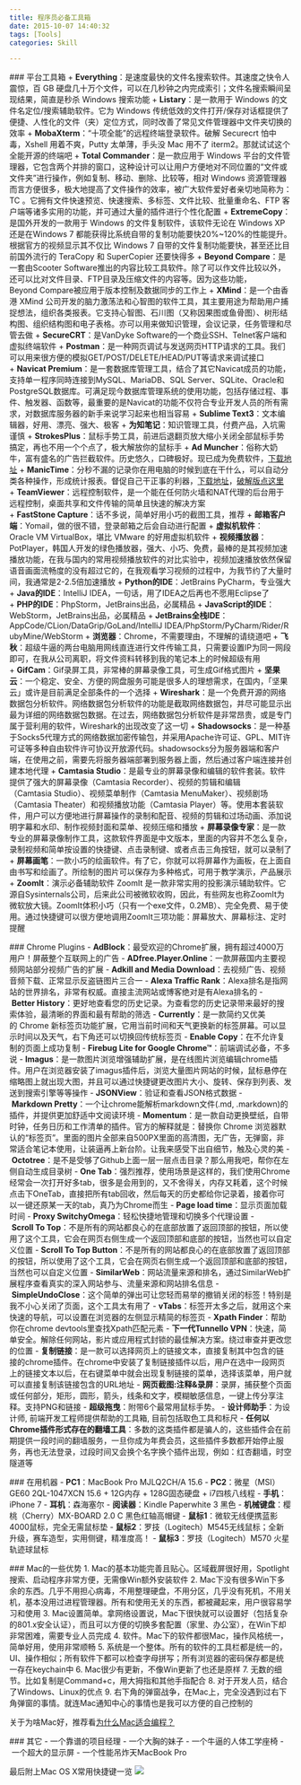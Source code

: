 ```yaml
---
title: 程序员必备工具箱
date: 2015-10-07 14:40:32
tags: [Tools]
categories: Skill

---
```


### 平台工具箱
+ **Everything**：是速度最快的文件名搜索软件。其速度之快令人震惊，百 GB 硬盘几十万个文件，可以在几秒钟之内完成索引；文件名搜索瞬间呈现结果，简直是秒杀 Windows 搜索功能
+ **Listary**：是一款用于 Windows 的文件名定位/搜索辅助软件。它为 Windows 传统低效的文件打开/保存对话框提供了便捷、人性化的文件（夹）定位方式，同时改善了常见文件管理器中文件夹切换的效率
+ **MobaXterm**：“十项全能”的远程终端登录软件。破解 Securecrt 怕中毒，Xshell 用着不爽，Putty 太单薄，手头没 Mac 用不了 iterm2。那就试试这个全能开源的终端吧
+ **Total Commander**：是一款应用于 Windows 平台的文件管理器，它包含两个并排的窗口，这种设计可以让用户方便地对不同位置的“文件或文件夹”进行操作，例如复制、移动、删除、比较等，相对 Windows 资源管理器而言方便很多，极大地提高了文件操作的效率，被广大软件爱好者亲切地简称为：TC 。它拥有文件快速预览、快速搜索、多标签、文件比较、批量重命名、FTP 客户端等诸多实用的功能，并可通过大量的插件进行个性化配置
+ **ExtremeCopy**：是国外开发的一款用于 Windows 的文件复制软件，该软件无论在 Windows XP还是在Windows 7 都能获得比系统自带的复制功能要快20%~120%的性能提升。根据官方的视频显示其不仅比 Windows 7 自带的文件复制功能要快，甚至还比目前国外流行的 TeraCopy 和 SuperCopier 还要快得多
+ **Beyond Compare**：是一套由Scooter Software推出的内容比较工具软件。除了可以作文件比较以外，还可以比对文件目录、FTP目录及压缩文件的内容等。因为这些功能，Beyond Compare被应用于版本控制及数据同步的工作上
+ **XMind**：是一个由香港 XMind 公司开发的脑力激荡法和心智图的软件工具，其主要用途为帮助用户捕捉想法，组织各类报表。它支持心智图、石川图（又称因果图或鱼骨图）、树形结构图、组织结构图和电子表格。亦可以用来做知识管理，会议记录，任务管理和尽管去做
+ **SecureCRT**：是VanDyke Software的一个商业SSH、Telnet客户端和虚拟终端软件
+ **Postman**：是一种网页调试与发送网页HTTP请求的工具。我们可以用来很方便的模拟GET/POST/DELETE/HEAD/PUT等请求来调试接口
+ **Navicat Premium**：是一套数据库管理工具，结合了其它Navicat成员的功能，支持单一程序同時连接到MySQL、MariaDB、SQL Server、SQLite、Oracle和PostgreSQL数据库。可满足现今数据库管理系统的使用功能，包括存储过程、事件、触发器、函数等，最重要的是Navicat的功能不仅符合专业开发人员的所有需求，对数据库服务器的新手来说学习起来也相当容易
+ **Sublime Text3**：文本编辑器，好用、漂亮、强大、极客
+ **为知笔记**：知识管理工具，付费产品，入坑需谨慎
+ **StrokesPlus**：鼠标手势工具，前进后退翻页放大缩小关闭全部鼠标手势搞定，再也不用一个个点了，极大解放你的鼠标手
+ **Ad Muncher**：俗称大奶牛，富有盛名的广告拦截软件。历史悠久，口碑极好。现已成为免费软件，[下载地址](https://www.admuncher.com/download)
+ **ManicTime**：分秒不漏的记录你在用电脑的时候到底在干什么，可以自动分类各种操作，形成统计报表。督促自己干正事的利器，[下载地址](http://www.manictime.com/)，[破解版点这里](http://www.ttrar.com/html/ManicTime-Professional.html)
+ **TeamViewer**：远程控制软件，是一个能在任何防火墙和NAT代理的后台用于远程控制，桌面共享和文件传输的简单且快速的解决方案
+ **FastStone Capture**：话不多说，简单好用小巧的截图工具，推荐
+ **邮箱客户端**：Yomail，做的很不错，登录邮箱之后会自动进行配置
+ **虚拟机软件**：Oracle VM VirtualBox，堪比 VMware 的好用虚拟机软件
+ **视频播放器**：PotPlayer，韩国人开发的绿色播放器，强大、小巧、免费，最棒的是其视频加速播放功能，在我与国内的常用视频播放软件的对比实验中，视频加速播放依然保留语音画面流畅度的没有超过它的，在我观看学习视频的过程中，为我节约了大量时间，我通常是2-2.5倍加速播放
+ **Python的IDE**：JetBrains PyCharm，专业强大
+ **Java的IDE**：IntelliJ IDEA，一句话，用了IDEA之后再也不愿用Eclipse了
+ **PHP的IDE**：PhpStorm，JetBrains出品，必属精品
+ **JavaScript的IDE**：WebStorm，JetBrains出品，必属精品
+ **JetBrains全栈IDE**：AppCode/CLion/DataGrip/GoLand/IntelliJ IDEA/PhpStorm/PyCharm/Rider/RubyMine/WebStorm
+ **浏览器**：Chrome，不需要理由，不理解的请绕道吧
+ **飞秋**：超级牛逼的两台电脑用网线直连进行文件传输工具，只需要设置IP为同一网段即可，在我从公司离职，将文件资料转移到我的笔记本上的时候超级有用
+ **GifCam**：Gif录屏工具，非常棒的屏幕录像工具，可生成Gif格式图片
+ **坚果云**：一个稳定、安全、方便的网盘服务可能是很多人的理想需求，在国内，「坚果云」或许是目前满足全部条件的一个选择
+ **Wireshark**：是一个免费开源的网络数据包分析软件。网络数据包分析软件的功能是截取网络数据包，并尽可能显示出最为详细的网络数据包数据。在过去，网络数据包分析软件是非常昂贵，或是专门属于营利用的软件，Wireshark的出现改变了这一切
+ **Shadowsocks**：是一种基于Socks5代理方式的网络数据加密传输包，并采用Apache许可证、GPL、MIT许可证等多种自由软件许可协议开放源代码。shadowsocks分为服务器端和客户端，在使用之前，需要先将服务器端部署到服务器上面，然后通过客户端连接并创建本地代理
+ **Camtasia Studio**：是最专业的屏幕录像和编辑的软件套装。软件提供了强大的屏幕录像（Camtasia Recorder）、视频的剪辑和编辑（Camtasia Studio）、视频菜单制作（Camtasia MenuMaker）、视频剧场（Camtasia Theater）和视频播放功能（Camtasia Player）等。使用本套装软件，用户可以方便地进行屏幕操作的录制和配音、视频的剪辑和过场动画、添加说明字幕和水印、制作视频封面和菜单、视频压缩和播放
+ **屏幕录像专家**：是一款专业的屏幕录像制作工具，这款软件界面是中文版本，里面的内容并不怎么复杂，录制视频和简单按设置的快捷键、点击录制键、或者点击三角按钮，就可以录制了
+ **屏幕画笔**：一款小巧的绘画软件。有了它，你就可以将屏幕作为画板，在上面自由书写和绘画了。所绘制的图片可以保存为多种格式，可用于教学演示，产品展示
+ **ZoomIt**：演示必备辅助软件 ZoomIt 是一款非常实用的投影演示辅助软件。它源自Sysinternals公司，后来此公司被微软收购，因此，有些网友也称ZoomIt为微软放大镜。ZoomIt体积小巧（只有一个exe文件，0.2MB）、完全免费、易于使用。通过快捷键可以很方便地调用ZoomIt三项功能：屏幕放大、屏幕标注、定时提醒



### Chrome Plugins
- **AdBlock**：最受欢迎的Chrome扩展，拥有超过4000万用户！屏蔽整个互联网上的广告
- **ADfree.Player.Online**：一款屏蔽国内主要视频网站部分视频广告的扩展
- **Adkill and Media Download**：去视频广告、视频音频下载、正常显示反盗链图片三合一
- **Alexa Traffic Rank**：Alexa排名是指网站的世界排名，非常有权威。直接主流网站或博客绝对是有Alexa排名的
- **Better History**：更好地查看您的历史记录。为查看您的历史记录带来最好的搜索体验，最清晰的界面和最有帮助的筛选
- **Currently**：是一款简约又优美的 Chrome 新标签页功能扩展，它用当前时间和天气更换新的标签屏幕。可以显示时间以及天气，右下角还可以切换回传统标签页
- **Enable Copy**：在不允许复制的页面上成功复制
- **Firebug Lite for Google Chrome™**：前端调试必备，不多说
- **Imagus**：是一款图片浏览增强辅助扩展，是在线图片浏览编辑chrome插件。用户在浏览器安装了imagus插件后，浏览大量图片网站的时候，鼠标悬停在缩略图上就出现大图，并且可以通过快捷键更改图片大小、旋转、保存到列表、发送到搜索引擎等等操作
- **JSONView**：验证和查看JSON格式数据
- **Markdown Pretty**：一个让chrome能解析markdown文件(.md, .markdown)的插件，并提供更加舒适中文阅读环境
- **Momentum**：是一款自动更换壁纸，自带时钟，任务日历和工作清单的插件。官方的解释就是：替换你 Chrome 浏览器默认的“标签页”。里面的图片全部来自500PX里面的高清图，无广告，无弹窗，非常适合笔记本使用，让装逼再上新台阶。让我来感受下出自细节，触及心灵的美
- **Octotree**：是不是受够了Github上面一层一层点击目录？那么用我吧，帮你在左侧自动生成目录树
- **One Tab**：强烈推荐，使用场景是这样的，我们使用Chrome经常会一次打开好多tab，很多是会用到的，又不舍得关，内存又耗着，这个时候点击下OneTab，直接把所有tab回收，然后每天的历史都给你记录着，接着你可以一键还原某一天的tab，真乃为Chrome而生
- **Page load time**：显示页面加载时间
- **Proxy SwitchyOmega**：轻松快捷地管理和切换多个代理设置
- **Scroll To Top**：不是所有的网站都良心的在底部放置了返回顶部的按钮，所以使用了这个工具，它会在网页右侧生成一个返回顶部和底部的按钮，当然也可以自定义位置
- **Scroll To Top Button**：不是所有的网站都良心的在底部放置了返回顶部的按钮，所以使用了这个工具，它会在网页右侧生成一个返回顶部和底部的按钮，当然也可以自定义位置
- **SimilarWeb**：网站流量来源和排名，通过SimilarWeb扩展程序查看真实的深入网站参与、流量来源和网站排名信息
- **SimpleUndoClose**：这个简单的弹出可让您轻而易举的撤销关闭的标签！特别是我不小心关闭了页面，这个工具太有用了
- **vTabs**：标签开太多之后，就用这个来快速的导航，可以设置在浏览器的左侧显示精简的标签页
- **Xpath Finder**：帮助你在chrome devtools里查找Xpath匹配元素
- **下一代Tunnello VPN**：快速，简单安全。解除任何网站，影片或应用程式封锁的最佳解决方案。绕过审查并更改您的位置
- **复制链接**：是一款可以选择网页上的链接文本，直接复制其中包含的链接的chrome插件。在chrome中安装了复制链接插件以后，用户在选中一段网页上的链接文本以后，在右键菜单中就会出现复制链接的菜单，选择该菜单，用户就可以直接复制该链接包含的URL地址
- **网页截图:注释&录屏**：录屏，捕获整个页面或任何部分，矩形，圆形，箭头，线条和文字，模糊敏感信息，一键上传分享注释。支持PNG和链接
- **超级拖曳**：附带6个最常用鼠标手势。
- **设计师助手**：为设计师, 前端开发工程师提供帮助的工具箱, 目前包括取色工具和标尺
- **任何以Chrome插件形式存在的翻墙工具**：多数的这类插件都是骗人的，这些插件会在前期提供一段时间的翻墙服务，一旦你成为年费会员，这些插件多数都开始停止服务，再也无法登录，过段时间又会换个名字换个插件出现，例如：红杏翻墙，时空隧道等

### 在用机器
- **PC1**：MacBook Pro MJLQ2CH/A 15.6
- **PC2**：微星（MSI）GE60 2QL-1047XCN 15.6 + 12G内存 + 128G固态硬盘 + i7四核八线程
- **手机**：iPhone 7
- **耳机**：森海塞尔
- **阅读器**：Kindle Paperwhite 3 黑色
- **机械键盘**：樱桃（Cherry）MX-BOARD 2.0 C 黑色红轴高帽键
- **鼠标1**：微软无线便携蓝影4000鼠标，完全无需鼠标垫
- **鼠标2**：罗技（Logitech）M545无线鼠标；全新升级，赛车造型，实用侧键，精准度高！
- **鼠标3**：罗技（Logitech）M570 火星轨迹球鼠标

### Mac的一些优势
1. Mac的基本功能完善且贴心。区域截屏很好用，Spotlight搜索、启动程序非常方便，无需像Win额外安装软件
2. Mac下没有很多Win下多余的东西。几乎不用担心病毒，不用整理硬盘，不用分区，几乎没有死机，不用关机，基本没用过进程管理器。所有和使用无关的东西，都被藏起来，用户很容易学习和使用
3. Mac设置简单。拿网络设置说，Mac下很快就可以设置好（包括复杂的801.x安全认证），而且可以方便的切换多套配置（家里、办公室），在Win下却非常困难，需要专业人员完成
4. 软件。Mac下的软件都很Mac，操作风格统一，简单好用，使用非常顺畅
5. 系统是一个整体。所有的软件的工具栏都是统一的，UI、操作相似；所有软件下都可以检查字母拼写；所有浏览器的密码保存都是统一存在keychain中
6. Mac很少有更新，不像Win更新了也还是原样
7. 无数的细节。比如复制是Command+c，用大拇指和其他手指配合
8. 对于开发人员，结合了Windows、Linux的优点
9. 右下角的弹窗战争，在Mac上，完全没遇到过右下角弹窗的事情。就连Mac通知中心的事情也是我可以方便的自己控制的

关于为啥Mac好，推荐看[为什么Mac适合编程？](http://www.zhihu.com/question/27617980)

### 其它
- 一个靠谱的项目经理
- 一个大胸的妹子
- 一个牛逼的人体工学座椅
- 一个超大的显示屏
- 一个性能吊炸天MacBook Pro

最后附上Mac OS X常用快捷键一览
![](http://7xig3q.com1.z0.glb.clouddn.com/Mac_OSX_hot_key.jpg)
